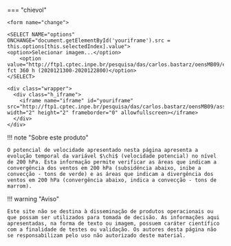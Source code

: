 

=== "chievol"

    <form name="change">
    
    <SELECT NAME="options" ONCHANGE="document.getElementById('youriframe').src = this.options[this.selectedIndex].value">
    <option>Selecionar imagem...</option>
        <option value="http://ftp1.cptec.inpe.br/pesquisa/das/carlos.bastarz/oensMB09/exps/gnu_singularity_m128p_p64p/prod/chievol/2020121300/chi_evol20201213002020122800.png">chievol, fct 360 h (2020121300-2020122800)</option>
    </SELECT>
    
    <div class="wrapper">
      <div class="h_iframe">
        <iframe name="iframe" id="youriframe" src="http://ftp1.cptec.inpe.br/pesquisa/das/carlos.bastarz/oensMB09/assets/white_bkg.png" width="2" height="2" frameborder="0" allowfullscreen></iframe>
      </div>
    </div>

!!! note "Sobre este produto"

    O potencial de velocidade apresentado nesta página apresenta a evolução temporal da variável $\chi$ (velocidade potencial) no nível de 200 hPa. Esta informação permite verificar as áreas que indicam a convergência dos ventos em 200 hPa (subsidência abaixo, inibe a convecção - tons de verde) e as áreas que indicam a divergência dos ventos em 200 hPa (convergência abaixo, indica a convecção - tons de marrom).

!!! warning "Aviso"

    Este site não se destina à disseminação de produtos operacionais ou que possam ser utilizados para tomada de decisão. As informações aqui apresentadas, na forma de texto ou imagem, possuem caráter científico com a finalidade de testes ou validação. Os autores desta página não se responsabilizam pelo uso não autorizado deste material.
